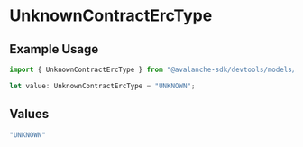 # UnknownContractErcType

## Example Usage

```typescript
import { UnknownContractErcType } from "@avalanche-sdk/devtools/models/components";

let value: UnknownContractErcType = "UNKNOWN";
```

## Values

```typescript
"UNKNOWN"
```